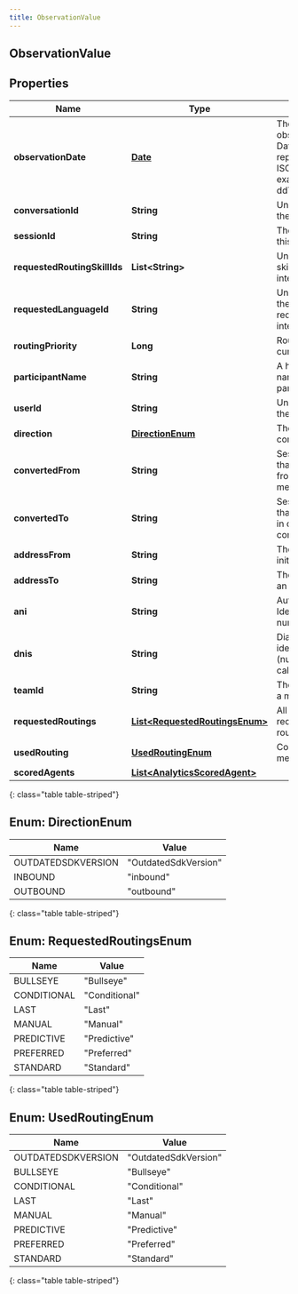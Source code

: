 ```yaml
---
title: ObservationValue
---
```


## ObservationValue

## Properties

| Name                         | Type                                                                                 | Description                                                                                                                         | Notes      |
| ---------------------------- | ------------------------------------------------------------------------------------ | ----------------------------------------------------------------------------------------------------------------------------------- | ---------- |
| **observationDate**          | <!----><!---->[**Date**](Date.md)<!---->                                             | The time at which the observation occurred. Date time is represented as an ISO-8601 string. For example: yyyy-MM-ddTHH:mm:ss[.mmm]Z |            |
| **conversationId**           | <!----><!---->**String**<!---->                                                      | Unique identifier for the conversation                                                                                              | [optional] |
| **sessionId**                | <!----><!---->**String**<!---->                                                      | The unique identifier of this session                                                                                               | [optional] |
| **requestedRoutingSkillIds** | <!----><!---->**List&lt;String&gt;**<!---->                                          | Unique identifier for a skill requested for an interaction                                                                          | [optional] |
| **requestedLanguageId**      | <!----><!---->**String**<!---->                                                      | Unique identifier for the language requested for an interaction                                                                     | [optional] |
| **routingPriority**          | <!----><!---->**Long**<!---->                                                        | Routing priority for the current interaction                                                                                        | [optional] |
| **participantName**          | <!----><!---->**String**<!---->                                                      | A human readable name identifying the participant                                                                                   | [optional] |
| **userId**                   | <!----><!---->**String**<!---->                                                      | Unique identifier for the user                                                                                                      | [optional] |
| **direction**                | [**DirectionEnum**](#DirectionEnum)<!---->                                           | The direction of the communication                                                                                                  | [optional] |
| **convertedFrom**            | <!----><!---->**String**<!---->                                                      | Session media type that was converted from in case of a media type conversion                                                       | [optional] |
| **convertedTo**              | <!----><!---->**String**<!---->                                                      | Session media type that was converted to in case of a media type conversion                                                         | [optional] |
| **addressFrom**              | <!----><!---->**String**<!---->                                                      | The address that initiated an action                                                                                                | [optional] |
| **addressTo**                | <!----><!---->**String**<!---->                                                      | The address receiving an action                                                                                                     | [optional] |
| **ani**                      | <!----><!---->**String**<!---->                                                      | Automatic Number Identification (caller&#39;s number)                                                                               | [optional] |
| **dnis**                     | <!----><!---->**String**<!---->                                                      | Dialed number identification service (number dialed by the calling party)                                                           | [optional] |
| **teamId**                   | <!----><!---->**String**<!---->                                                      | The team id the user is a member of                                                                                                 | [optional] |
| **requestedRoutings**        | <!---->[**List&lt;RequestedRoutingsEnum&gt;**](#RequestedRoutingsEnum)<!---->        | All routing types for requested/attempted routing methods                                                                           | [optional] |
| **usedRouting**              | [**UsedRoutingEnum**](#UsedRoutingEnum)<!---->                                       | Complete routing method                                                                                                             | [optional] |
| **scoredAgents**             | <!----><!---->[**List&lt;AnalyticsScoredAgent&gt;**](AnalyticsScoredAgent.md)<!----> |                                                                                                                                     | [optional] |

{: class="table table-striped"}

<a name="DirectionEnum"></a>

## Enum: DirectionEnum

| Name               | Value                          |
| ------------------ | ------------------------------ |
| OUTDATEDSDKVERSION | &quot;OutdatedSdkVersion&quot; |
| INBOUND            | &quot;inbound&quot;            |
| OUTBOUND           | &quot;outbound&quot;           |

{: class="table table-striped"}

<a name="RequestedRoutingsEnum"></a>

## Enum: RequestedRoutingsEnum

| Name        | Value                   |
| ----------- | ----------------------- |
| BULLSEYE    | &quot;Bullseye&quot;    |
| CONDITIONAL | &quot;Conditional&quot; |
| LAST        | &quot;Last&quot;        |
| MANUAL      | &quot;Manual&quot;      |
| PREDICTIVE  | &quot;Predictive&quot;  |
| PREFERRED   | &quot;Preferred&quot;   |
| STANDARD    | &quot;Standard&quot;    |

{: class="table table-striped"}

<a name="UsedRoutingEnum"></a>

## Enum: UsedRoutingEnum

| Name               | Value                          |
| ------------------ | ------------------------------ |
| OUTDATEDSDKVERSION | &quot;OutdatedSdkVersion&quot; |
| BULLSEYE           | &quot;Bullseye&quot;           |
| CONDITIONAL        | &quot;Conditional&quot;        |
| LAST               | &quot;Last&quot;               |
| MANUAL             | &quot;Manual&quot;             |
| PREDICTIVE         | &quot;Predictive&quot;         |
| PREFERRED          | &quot;Preferred&quot;          |
| STANDARD           | &quot;Standard&quot;           |

{: class="table table-striped"}
